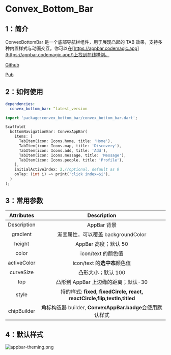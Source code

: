# Convex_Bottom_Bar

## 1：简介

ConvexBottomBar 是一个底部导航栏组件，用于展现凸起的 TAB 效果，支持多种内置样式与动画交互。你可以在[https://appbar.codemagic.app](https://appbar.codemagic.app/)上找到在线样例。

[Github]("https://github.com/hacktons/convex_bottom_bar")

[Pub](https://pub.dev/packages/convex_bottom_bar)

## 2：如何使用

```yaml
dependencies:
  convex_bottom_bar: ^latest_version
```

```dart
import 'package:convex_bottom_bar/convex_bottom_bar.dart';

Scaffold(
  bottomNavigationBar: ConvexAppBar(
    items: [
      TabItem(icon: Icons.home, title: 'Home'),
      TabItem(icon: Icons.map, title: 'Discovery'),
      TabItem(icon: Icons.add, title: 'Add'),
      TabItem(icon: Icons.message, title: 'Message'),
      TabItem(icon: Icons.people, title: 'Profile'),
    ],
    initialActiveIndex: 2,//optional, default as 0
    onTap: (int i) => print('click index=$i'),
  )
);
```

## 3：常用参数

| Attributes  |                               Description                               |
| :---------: | :---------------------------------------------------------------------: |
| Description |                               AppBar 背景                               |
|  gradient   |                   渐变属性，可以覆盖 backgroundColor                    |
|   height    |                          AppBar 高度；默认 50                           |
|    color    |                           icon/text 的颜色值                            |
| activeColor |                      icon/text 的**选中态**颜色值                       |
|  curveSize  |                           凸形大小；默认 100                            |
|     top     |                   凸形到 AppBar 上边缘的距离；默认-30                   |
|    style    | 持的样式: **fixed, fixedCircle, react, reactCircle,flip,textIn,titled** |
| chipBuilder |        角标构造器 builder, **ConvexAppBar.badge**会使用默认样式         |

## 4：默认样式

![appbar-theming.png](https://hades0512.oss-cn-beijing.aliyuncs.com/image/2021-02-08/appbar-theming.png)
